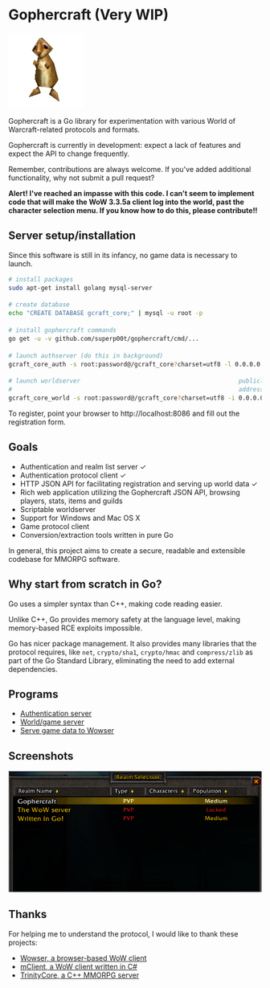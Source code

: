 # Gophercraft (Very WIP)

![gopher](gopher.png)

Gophercraft is a Go library for experimentation with various World of Warcraft-related protocols and formats.

Gophercraft is currently in development: expect a lack of features and expect the API to change frequently.

Remember, contributions are always welcome. If you've added additional functionality, why not submit a pull request?

**Alert! I've reached an impasse with this code. I can't seem to implement code that will make the WoW 3.3.5a client log into the world, past the character selection menu. If you know how to do this, please contribute!!**


## Server setup/installation

Since this software is still in its infancy, no game data is necessary to launch.

```bash
# install packages
sudo apt-get install golang mysql-server

# create database
echo "CREATE DATABASE gcraft_core;" | mysql -u root -p 

# install gophercraft commands
go get -u -v github.com/superp00t/gophercraft/cmd/...

# launch authserver (do this in background) 
gcraft_core_auth -s root:password@/gcraft_core?charset=utf8 -l 0.0.0.0:3724

# launch worldserver                                            publicly visible     listening address
#                                                               address
gcraft_core_world -s root:password@/gcraft_core?charset=utf8 -i 0.0.0.0:8085        -l 0.0.0.0:8085
```

To register, point your browser to http://localhost:8086 and fill out the registration form.

## Goals

- Authentication and realm list server ✓
- Authentication protocol client ✓
- HTTP JSON API for facilitating registration and serving up world data ✓
- Rich web application utilizing the Gophercraft JSON API, browsing players, stats, items and guilds
- Scriptable worldserver 
- Support for Windows and Mac OS X
- Game protocol client
- Conversion/extraction tools written in pure Go

In general, this project aims to create a secure, readable and extensible codebase for MMORPG software.

## Why start from scratch in Go?

Go uses a simpler syntax than C++, making code reading easier.

Unlike C++, Go provides memory safety at the language level, making memory-based RCE exploits impossible.

Go has nicer package management. It also provides many libraries that the protocol requires, like `net`, `crypto/sha1`, `crypto/hmac` and `compress/zlib` as part of the Go Standard Library, eliminating the need to add external dependencies.

## Programs

- <a href="cmd/gcraft_core_auth">Authentication server</a>
- <a href="cmd/gcraft_core_world">World/game server</a>
- <a href="cmd/gcraft_wowser_pipeline">Serve game data to Wowser</a>

## Screenshots

![worldserverscreenshot](realmlist.png)

## Thanks

For helping me to understand the protocol, I would like to thank these projects:

- [Wowser, a browser-based WoW client](https://github.com/wowserhq/wowser)
- [mClient, a WoW client written in C#](https://github.com/justMaku/mClient)
- [TrinityCore, a C++ MMORPG server](https://github.com/TrinityCore/TrinityCore/)
